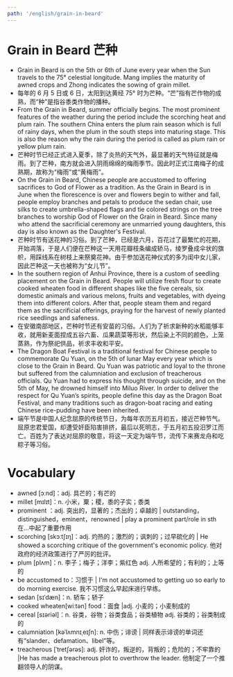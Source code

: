 ```yaml
---
path: '/english/grain-in-beard'
---
```


# Grain in Beard 芒种

- Grain in Beard is on the 5th or 6th of June every year when the Sun travels to the 75° celestial longitude. Mang implies the maturity of awned crops and Zhong indicates the sowing of grain millet.
- 每年的 6 月 5 日或 6 日，太阳到达黄经 75° 时为芒种。“芒”指有芒作物的成熟，而“种”是指谷黍类作物的播种。
- From the Grain in Beard, summer officially begins. The most prominent features of the weather during the period include the scorching heat and plum rain. The southern China enters the plum rain season which is full of rainy days, when the plum in the south steps into maturing stage. This is also the reason why the rain during the period is called as plum rain or yellow plum rain.
- 芒种时节已经正式进入夏季，除了炎热的天气外，最显著的天气特征就是梅雨。到了芒种，南方就会进入阴雨绵绵的梅雨季节。因此时正式江南梅子的成熟期，故称为“梅雨”或“黄梅雨”。
- On the Grain in Beard, Chinese people are accustomed to offering sacrifices to God of Flower as a tradition. As the Grain in Beard is in June when the florescence is over and flowers begin to wither and fall, people employ branches and petals to produce the sedan chair, use silks to create umbrella-shaped flags and tie colored strings on the tree branches to worship God of Flower on the Grain in Beard. Since many who attend the sacrificial ceremony are unmarried young daughters, this day is also known as the Daughter's Festival.
- 芒种时节有送花神的习俗。到了芒种，已经是六月，百花过了最繁忙的花期，开始凋落，于是人们便在芒种这一天用花瓣枝条编成轿马，绫罗叠成伞状的旗帜，用踩线系在树枝上来祭奠花神。由于参加送花神仪式的多为闺中女儿家，因此芒种这一天也被称为“女儿节”。
- In the southern region of Anhui Province, there is a custom of seedling placement on the Grain in Beard. People will utilize fresh flour to create cooked wheaten food in different shapes like the five cereals, six domestic animals and various melons, fruits and vegetables, with dyeing them into different colors. After that, people steam them and regard them as the sacrificial offerings, praying for the harvest of newly planted rice seedlings and safeness.
- 在安徽南部地区，芒种时节还有安苗的习俗。人们为了祈求新种的水稻能够丰收，就用新麦面捏成五谷六畜、瓜果蔬菜等形状，然后染上不同的颜色，上笼蒸熟，作为祭祀供品，祈求丰收和平安。
- The Dragon Boat Festival is a traditional festival for Chinese people to commemorate Qu Yuan, on the 5th of lunar May every year which is close to the Grain in Beard. Qu Yuan was patriotic and loyal to the throne but suffered from the calumniation and exclusion of treacherous officials. Qu Yuan had to express his thought through suicide, and on the 5th of May, he drowned himself into Miluo River. In order to deliver the respect for Qu Yuan’s spirits, people define this day as the Dragon Boat Festival, and many traditions such as dragon-boat racing and eating Chinese rice-pudding have been inherited.
- 端午节是中国人纪念屈原的传统节日，为每年农历五月初五，接近芒种节气。屈原忠君爱国，却遭受奸臣陷害排挤，最后以死明志，于五月初五投汨罗江而亡。百姓为了表达对屈原的敬意，将这一天定为端午节，流传下来赛龙舟和吃粽子等习俗。

# Vocabulary

- awned [ɔːnd]：adj. 具芒的；有芒的
- millet [mɪlɪt]：n. 小米，粟；稷，黍的子实；黍类
- prominent ：adj. 突出的，显著的；杰出的；卓越的 | outstanding，distinguished，eminent，renowned | play a prominent part/role in sth 在...中起了重要作用
- scorching [skɔːtʃɪŋ]：adj. 灼热的；激烈的；讽刺的；过早硫化的 | He showed a scorching critique of the government's economic policy. 他对政府的经济政策进行了严厉的批评。
- plum [plʌm]：n. 李子；梅子；洋李；紫红色 adj. 人所希望的；有利的；上等的
- be accustomed to：习惯于 | I'm not accustomed to getting uo so early to do morning exercise. 我不习惯这么早起床进行早练。
- sedan [sɪˈdæn]：n. 轿车；轿子
- cooked wheaten[wiːtən] food：面食 |adj. 小麦的；小麦制成的
- cereal [sɪəriəl]：n. 谷类，谷物；谷类食品；谷类植物 adj. 谷类的；谷类制成的
- calumniation [kəˈlʌmnɪˌeɪʃn]: n. 中伤；诽谤 | 同样表示诽谤的单词还有“slander、defamation、libel”等。
- treacherous [ˈtretʃərəs]: adj. 奸诈的，叛逆的，背叛的；危险的；不牢靠的 |He has made a treacherous plot to overthrow the leader. 他制定了一个推翻领导人的阴谋。
